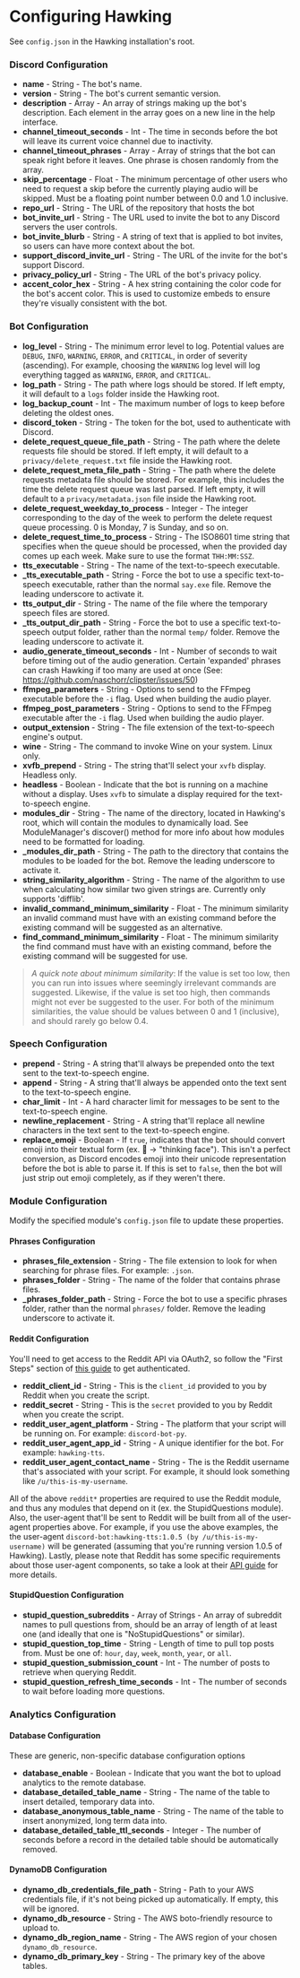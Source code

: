 # Configuring Hawking
See `config.json` in the Hawking installation's root.

### Discord Configuration
- **name** - String - The bot's name.
- **version** - String - The bot's current semantic version.
- **description** - Array - An array of strings making up the bot's description. Each element in the array goes on a new line in the help interface.
- **channel_timeout_seconds** - Int - The time in seconds before the bot will leave its current voice channel due to inactivity.
- **channel_timeout_phrases** - Array - Array of strings that the bot can speak right before it leaves. One phrase is chosen randomly from the array.
- **skip_percentage** - Float - The minimum percentage of other users who need to request a skip before the currently playing audio will be skipped. Must be a floating point number between 0.0 and 1.0 inclusive.
- **repo_url** - String - The URL of the repository that hosts the bot
- **bot_invite_url** - String - The URL used to invite the bot to any Discord servers the user controls.
- **bot_invite_blurb** - String - A string of text that is applied to bot invites, so users can have more context about the bot.
- **support_discord_invite_url** - String - The URL of the invite for the bot's support Discord.
- **privacy_policy_url** - String - The URL of the bot's privacy policy.
- **accent_color_hex** - String - A hex string containing the color code for the bot's accent color. This is used to customize embeds to ensure they're visually consistent with the bot.

### Bot Configuration
- **log_level** - String - The minimum error level to log. Potential values are `DEBUG`, `INFO`, `WARNING`, `ERROR`, and `CRITICAL`, in order of severity (ascending). For example, choosing the `WARNING` log level will log everything tagged as `WARNING`, `ERROR`, and `CRITICAL`.
- **log_path** - String - The path where logs should be stored. If left empty, it will default to a `logs` folder inside the Hawking root.
- **log_backup_count** - Int - The maximum number of logs to keep before deleting the oldest ones.
- **discord_token** - String - The token for the bot, used to authenticate with Discord.
- **delete_request_queue_file_path** - String - The path where the delete requests file should be stored. If left empty, it will default to a `privacy/delete_request.txt` file inside the Hawking root.
- **delete_request_meta_file_path** - String - The path where the delete requests metadata file should be stored. For example, this includes the time the delete request queue was last parsed. If left empty, it will default to a `privacy/metadata.json` file inside the Hawking root.
- **delete_request_weekday_to_process** - Integer - The integer corresponding to the day of the week to perform the delete request queue processing. 0 is Monday, 7 is Sunday, and so on.
- **delete_request_time_to_process** - String - The ISO8601 time string that specifies when the queue should be processed, when the provided day comes up each week. Make sure to use the format `THH:MM:SSZ`.
- **tts_executable** - String - The name of the text-to-speech executable.
- **\_tts_executable_path** - String - Force the bot to use a specific text-to-speech executable, rather than the normal `say.exe` file. Remove the leading underscore to activate it.
- **tts_output_dir** - String - The name of the file where the temporary speech files are stored.
- **\_tts_output_dir_path** - String - Force the bot to use a specific text-to-speech output folder, rather than the normal `temp/` folder. Remove the leading underscore to activate it.
- **audio_generate_timeout_seconds** - Int - Number of seconds to wait before timing out of the audio generation. Certain 'expanded' phrases can crash Hawking if too many are used at once (See: https://github.com/naschorr/clipster/issues/50)
- **ffmpeg_parameters** - String - Options to send to the FFmpeg executable before the `-i` flag. Used when building the audio player.
- **ffmpeg_post_parameters** - String - Options to send to the FFmpeg executable after the `-i` flag. Used when building the audio player.
- **output_extension** - String - The file extension of the text-to-speech engine's output.
- **wine** - String - The command to invoke Wine on your system. Linux only.
- **xvfb_prepend** - String - The string that'll select your `xvfb` display. Headless only.
- **headless** - Boolean - Indicate that the bot is running on a machine without a display. Uses `xvfb` to simulate a display required for the text-to-speech engine.
- **modules_dir** - String - The name of the directory, located in Hawking's root, which will contain the modules to dynamically load. See ModuleManager's discover() method for more info about how modules need to be formatted for loading.
- **\_modules_dir_path** - String - The path to the directory that contains the modules to be loaded for the bot. Remove the leading underscore to activate it.
- **string_similarity_algorithm** - String - The name of the algorithm to use when calculating how similar two given strings are. Currently only supports 'difflib'.
- **invalid_command_minimum_similarity** - Float - The minimum similarity an invalid command must have with an existing command before the existing command will be suggested as an alternative.
- **find_command_minimum_similarity** - Float - The minimum similarity the find command must have with an existing command, before the existing command will be suggested for use.
> *A quick note about minimum similarity*: If the value is set too low, then you can run into issues where seemingly irrelevant commands are suggested. Likewise, if the value is set too high, then commands might not ever be suggested to the user. For both of the minimum similarities, the value should be values between 0 and 1 (inclusive), and should rarely go below 0.4.

### Speech Configuration
- **prepend** - String - A string that'll always be prepended onto the text sent to the text-to-speech engine.
- **append** - String - A string that'll always be appended onto the text sent to the text-to-speech engine.
- **char_limit** - Int - A hard character limit for messages to be sent to the text-to-speech engine.
- **newline_replacement** - String - A string that'll replace all newline characters in the text sent to the text-to-speech engine.
- **replace_emoji** - Boolean - If `true`, indicates that the bot should convert emoji into their textual form (ex. :thinking: -> "thinking face"). This isn't a perfect conversion, as Discord encodes emoji into their unicode representation before the bot is able to parse it. If this is set to `false`, then the bot will just strip out emoji completely, as if they weren't there.

### Module Configuration
Modify the specified module's `config.json` file to update these properties.

#### Phrases Configuration
- **phrases_file_extension** - String - The file extension to look for when searching for phrase files. For example: `.json`.
- **phrases_folder** - String - The name of the folder that contains phrase files.
- **\_phrases_folder_path** - String - Force the bot to use a specific phrases folder, rather than the normal `phrases/` folder. Remove the leading underscore to activate it.

#### Reddit Configuration
You'll need to get access to the Reddit API via OAuth2, so follow the "First Steps" section of [this guide](https://github.com/reddit-archive/reddit/wiki/OAuth2-Quick-Start-Example#first-steps) to get authenticated.

- **reddit_client_id** - String - This is the `client_id` provided to you by Reddit when you create the script.
- **reddit_secret** - String - This is the `secret` provided to you by Reddit when you create the script.
- **reddit_user_agent_platform** - String - The platform that your script will be running on. For example: `discord-bot-py`.
- **reddit_user_agent_app_id** - String - A unique identifier for the bot. For example: `hawking-tts`.
- **reddit_user_agent_contact_name** - String - The is the Reddit username that's associated with your script. For example, it should look something like `/u/this-is-my-username`.

All of the above `reddit*` properties are required to use the Reddit module, and thus any modules that depend on it (ex. the StupidQuestions module). Also, the user-agent that'll be sent to Reddit will be built from all of the user-agent properties above. For example, if you use the above examples, the the user-agent `discord-bot:hawking-tts:1.0.5 (by /u/this-is-my-username)` will be generated (assuming that you're running version 1.0.5 of Hawking). Lastly, please note that Reddit has some specific requirements about those user-agent components, so take a look at their [API guide](https://github.com/reddit-archive/reddit/wiki/API) for more details.

#### StupidQuestion Configuration
- **stupid_question_subreddits** - Array of Strings - An array of subreddit names to pull questions from, should be an array of length of at least one (and ideally that one is "NoStupidQuestions" or similar).
- **stupid_question_top_time** - String - Length of time to pull top posts from. Must be one of: `hour`, `day`, `week`, `month`, `year`, or `all`.
- **stupid_question_submission_count** - Int - The number of posts to retrieve when querying Reddit.
- **stupid_question_refresh_time_seconds** - Int - The number of seconds to wait before loading more questions.

### Analytics Configuration
#### Database Configuration
These are generic, non-specific database configuration options
- **database_enable** - Boolean - Indicate that you want the bot to upload analytics to the remote database.
- **database_detailed_table_name** - String - The name of the table to insert detailed, temporary data into.
- **database_anonymous_table_name** - String - The name of the table to insert anonymized, long term data into.
- **database_detailed_table_ttl_seconds** - Integer - The number of seconds before a record in the detailed table should be automatically removed.

#### DynamoDB Configuration
- **dynamo_db_credentials_file_path** - String - Path to your AWS credentials file, if it's not being picked up automatically. If empty, this will be ignored.
- **dynamo_db_resource** - String - The AWS boto-friendly resource to upload to.
- **dynamo_db_region_name** - String - The AWS region of your chosen `dynamo_db_resource`.
- **dynamo_db_primary_key** - String - The primary key of the above tables.
